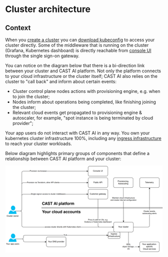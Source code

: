 # Cluster architecture

## Context

When you [create a cluster](../getting-started.md#create-cluster) you can [download kubeconfig](../getting-started.md#deploy-application) to access your cluster directly. Some of the middleware that is running on the cluster (Grafana, Kubernetes dashboard) is directly reachable from [console UI](../console-overview/console-overview.md) through the single sign-on gateway.

You can notice on the diagram below that there is a bi-direction link between your cluster and CAST AI platform. Not only the platform connects to your cloud infrastructure or the cluster itself; CAST AI also relies on the cluster to "call back" and inform about certain events:

* Cluster control plane nodes actions with provisioning engine, e.g. when to join the cluster;
* Nodes inform about operations being completed, like finishing joining the cluster;
* Relevant cloud events get propagated to provisioning engine & autoscaler, for example, "spot instance is being terminated by cloud provider";

Your app users do not interact with CAST AI in any way. You own your kubernetes cluster infrastructure 100%, including any [ingress infrastructure](../concepts/cluster-infrastructure.md#ingress) to reach your cluster workloads.

Below diagram highlights primary groups of components that define a relationship between CAST AI platform and your cluster:

![](architecture-overview/component-relationships.png)
